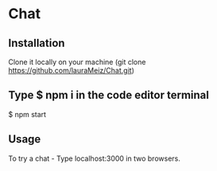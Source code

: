 # Chat

## Installation

Clone it locally on your machine (git clone https://github.com/lauraMeiz/Chat.git)

## Type $ npm i in the code editor terminal

$ npm start

## Usage

To try a chat - Type localhost:3000 in two browsers.
